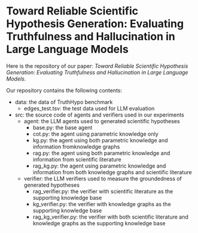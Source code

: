 # Toward Reliable Scientific Hypothesis Generation: Evaluating Truthfulness and Hallucination in Large Language Models

Here is the repository of our paper: *Toward Reliable Scientific Hypothesis Generation: Evaluating Truthfulness and Hallucination in Large Language Models*.

Our repository contains the following contents:
- data: the data of TruthHypo benchmark
  - edges_test.tsv: the test data used for LLM evaluation
- src: the source code of agents and verifiers used in our experiments
  - agent: the LLM agents used to generated scientific hypotheses
    - base.py: the base agent
    - cot.py: the agent using parametric knowledge only
    - kg.py: the agent using both parametric knowledge and information fromknowledge graphs
    - rag.py: the agent using both parametric knowledge and information from scientific literature
    - rag_kg.py: the agent using parametric knowledge and information from both knowledge graphs and scientific literature
  - verifier: the LLM verifiers used to measure the groundedness of generated hypotheses
    - rag_verifier.py: the verifier with scientific literature as the supporting knowledge base
    - kg_verifier.py: the verifier with knowledge graphs as the supporting knowledge base
    - rag_kg_verifier.py: the verifier with both scientific literature and knowledge graphs as the supporting knowledge base